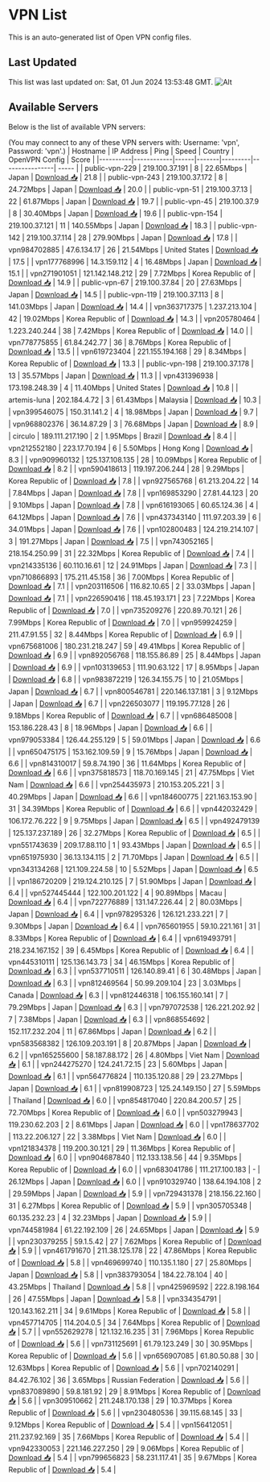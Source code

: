 # VPN List

This is an auto-generated list of Open VPN config files.

## Last Updated

This list was last updated on: Sat, 01 Jun 2024 13:53:48 GMT.
![Alt](https://repobeats.axiom.co/api/embed/186b98318ef1479477931607c1ad7d823f12451f.svg "Repobeats analytics image")

## Available Servers

Below is the list of available VPN servers:

(You may connect to any of these VPN servers with: Username: 'vpn', Password: 'vpn'.)
| Hostname | IP Address | Ping | Speed | Country | OpenVPN Config | Score |
|----------|------------|------|-------|---------|----------------| ----- |
| public-vpn-229 | 219.100.37.191 | 8 | 22.65Mbps | Japan | [Download 📥](./configs/server_0_JP.ovpn) | 21.8 |
| public-vpn-243 | 219.100.37.172 | 8 | 24.72Mbps | Japan | [Download 📥](./configs/server_1_JP.ovpn) | 20.0 |
| public-vpn-51 | 219.100.37.13 | 22 | 61.87Mbps | Japan | [Download 📥](./configs/server_2_JP.ovpn) | 19.7 |
| public-vpn-45 | 219.100.37.9 | 8 | 30.40Mbps | Japan | [Download 📥](./configs/server_3_JP.ovpn) | 19.6 |
| public-vpn-154 | 219.100.37.121 | 11 | 140.55Mbps | Japan | [Download 📥](./configs/server_4_JP.ovpn) | 18.3 |
| public-vpn-142 | 219.100.37.114 | 28 | 279.90Mbps | Japan | [Download 📥](./configs/server_5_JP.ovpn) | 17.8 |
| vpn984702885 | 47.6.134.17 | 26 | 21.54Mbps | United States | [Download 📥](./configs/server_6_US.ovpn) | 17.5 |
| vpn177768996 | 14.3.159.112 | 4 | 16.48Mbps | Japan | [Download 📥](./configs/server_7_JP.ovpn) | 15.1 |
| vpn271901051 | 121.142.148.212 | 29 | 7.72Mbps | Korea Republic of | [Download 📥](./configs/server_8_KR.ovpn) | 14.9 |
| public-vpn-67 | 219.100.37.84 | 20 | 27.63Mbps | Japan | [Download 📥](./configs/server_9_JP.ovpn) | 14.5 |
| public-vpn-119 | 219.100.37.113 | 8 | 141.03Mbps | Japan | [Download 📥](./configs/server_10_JP.ovpn) | 14.4 |
| vpn363717375 | 1.237.213.104 | 42 | 19.02Mbps | Korea Republic of | [Download 📥](./configs/server_11_KR.ovpn) | 14.3 |
| vpn205780464 | 1.223.240.244 | 38 | 7.42Mbps | Korea Republic of | [Download 📥](./configs/server_12_KR.ovpn) | 14.0 |
| vpn778775855 | 61.84.242.77 | 36 | 8.76Mbps | Korea Republic of | [Download 📥](./configs/server_13_KR.ovpn) | 13.5 |
| vpn619723404 | 221.155.194.168 | 29 | 8.34Mbps | Korea Republic of | [Download 📥](./configs/server_14_KR.ovpn) | 13.3 |
| public-vpn-198 | 219.100.37.178 | 13 | 35.57Mbps | Japan | [Download 📥](./configs/server_15_JP.ovpn) | 11.3 |
| vpn431396938 | 173.198.248.39 | 4 | 11.40Mbps | United States | [Download 📥](./configs/server_16_US.ovpn) | 10.8 |
| artemis-luna | 202.184.4.72 | 3 | 61.43Mbps | Malaysia | [Download 📥](./configs/server_17_MY.ovpn) | 10.3 |
| vpn399546075 | 150.31.141.2 | 4 | 18.98Mbps | Japan | [Download 📥](./configs/server_18_JP.ovpn) | 9.7 |
| vpn968802376 | 36.14.87.29 | 3 | 76.68Mbps | Japan | [Download 📥](./configs/server_19_JP.ovpn) | 8.9 |
| circulo | 189.111.217.190 | 2 | 1.95Mbps | Brazil | [Download 📥](./configs/server_20_BR.ovpn) | 8.4 |
| vpn212552180 | 223.17.70.194 | 6 | 5.50Mbps | Hong Kong | [Download 📥](./configs/server_21_HK.ovpn) | 8.3 |
| vpn909960132 | 125.137.108.135 | 28 | 10.09Mbps | Korea Republic of | [Download 📥](./configs/server_22_KR.ovpn) | 8.2 |
| vpn590418613 | 119.197.206.244 | 28 | 9.29Mbps | Korea Republic of | [Download 📥](./configs/server_23_KR.ovpn) | 7.8 |
| vpn927565768 | 61.213.204.22 | 14 | 7.84Mbps | Japan | [Download 📥](./configs/server_24_JP.ovpn) | 7.8 |
| vpn169853290 | 27.81.44.123 | 20 | 9.10Mbps | Japan | [Download 📥](./configs/server_25_JP.ovpn) | 7.8 |
| vpn616193065 | 60.65.124.36 | 4 | 64.12Mbps | Japan | [Download 📥](./configs/server_26_JP.ovpn) | 7.6 |
| vpn437343140 | 111.97.203.39 | 6 | 34.01Mbps | Japan | [Download 📥](./configs/server_27_JP.ovpn) | 7.6 |
| vpn102800483 | 124.219.214.107 | 3 | 191.27Mbps | Japan | [Download 📥](./configs/server_28_JP.ovpn) | 7.5 |
| vpn743052165 | 218.154.250.99 | 31 | 22.32Mbps | Korea Republic of | [Download 📥](./configs/server_29_KR.ovpn) | 7.4 |
| vpn214335136 | 60.110.16.61 | 12 | 24.91Mbps | Japan | [Download 📥](./configs/server_30_JP.ovpn) | 7.3 |
| vpn710866893 | 175.211.45.158 | 36 | 7.00Mbps | Korea Republic of | [Download 📥](./configs/server_31_KR.ovpn) | 7.1 |
| vpn203116506 | 116.82.10.65 | 2 | 33.03Mbps | Japan | [Download 📥](./configs/server_32_JP.ovpn) | 7.1 |
| vpn226590416 | 118.45.193.171 | 23 | 7.22Mbps | Korea Republic of | [Download 📥](./configs/server_33_KR.ovpn) | 7.0 |
| vpn735209276 | 220.89.70.121 | 26 | 7.99Mbps | Korea Republic of | [Download 📥](./configs/server_34_KR.ovpn) | 7.0 |
| vpn959924259 | 211.47.91.55 | 32 | 8.44Mbps | Korea Republic of | [Download 📥](./configs/server_35_KR.ovpn) | 6.9 |
| vpn675681006 | 180.231.218.247 | 59 | 49.41Mbps | Korea Republic of | [Download 📥](./configs/server_36_KR.ovpn) | 6.9 |
| vpn892056768 | 118.155.86.89 | 25 | 8.44Mbps | Japan | [Download 📥](./configs/server_37_JP.ovpn) | 6.9 |
| vpn103139653 | 111.90.63.122 | 17 | 8.95Mbps | Japan | [Download 📥](./configs/server_38_JP.ovpn) | 6.8 |
| vpn983872219 | 126.34.155.75 | 10 | 21.05Mbps | Japan | [Download 📥](./configs/server_39_JP.ovpn) | 6.7 |
| vpn800546781 | 220.146.137.181 | 3 | 9.12Mbps | Japan | [Download 📥](./configs/server_40_JP.ovpn) | 6.7 |
| vpn226503077 | 119.195.77.128 | 26 | 9.18Mbps | Korea Republic of | [Download 📥](./configs/server_41_KR.ovpn) | 6.7 |
| vpn686485008 | 153.186.228.43 | 8 | 18.96Mbps | Japan | [Download 📥](./configs/server_42_JP.ovpn) | 6.6 |
| vpn979053384 | 126.44.255.129 | 5 | 59.01Mbps | Japan | [Download 📥](./configs/server_43_JP.ovpn) | 6.6 |
| vpn650475175 | 153.162.109.59 | 9 | 15.76Mbps | Japan | [Download 📥](./configs/server_44_JP.ovpn) | 6.6 |
| vpn814310017 | 59.8.74.190 | 36 | 11.64Mbps | Korea Republic of | [Download 📥](./configs/server_45_KR.ovpn) | 6.6 |
| vpn375818573 | 118.70.169.145 | 21 | 47.75Mbps | Viet Nam | [Download 📥](./configs/server_46_VN.ovpn) | 6.6 |
| vpn254435973 | 210.153.205.221 | 3 | 40.29Mbps | Japan | [Download 📥](./configs/server_47_JP.ovpn) | 6.6 |
| vpn184600775 | 221.163.153.90 | 31 | 34.39Mbps | Korea Republic of | [Download 📥](./configs/server_48_KR.ovpn) | 6.6 |
| vpn442032429 | 106.172.76.222 | 9 | 9.75Mbps | Japan | [Download 📥](./configs/server_49_JP.ovpn) | 6.5 |
| vpn492479139 | 125.137.237.189 | 26 | 32.27Mbps | Korea Republic of | [Download 📥](./configs/server_50_KR.ovpn) | 6.5 |
| vpn551743639 | 209.17.88.110 | 1 | 93.43Mbps | Japan | [Download 📥](./configs/server_51_JP.ovpn) | 6.5 |
| vpn651975930 | 36.13.134.115 | 2 | 71.70Mbps | Japan | [Download 📥](./configs/server_52_JP.ovpn) | 6.5 |
| vpn343134268 | 121.109.224.58 | 10 | 5.52Mbps | Japan | [Download 📥](./configs/server_53_JP.ovpn) | 6.5 |
| vpn186720209 | 219.124.210.125 | 7 | 51.90Mbps | Japan | [Download 📥](./configs/server_54_JP.ovpn) | 6.4 |
| vpn527445444 | 122.100.201.122 | 4 | 90.89Mbps | Macau | [Download 📥](./configs/server_55_MO.ovpn) | 6.4 |
| vpn722776889 | 131.147.226.44 | 2 | 80.03Mbps | Japan | [Download 📥](./configs/server_56_JP.ovpn) | 6.4 |
| vpn978295326 | 126.121.233.221 | 7 | 9.30Mbps | Japan | [Download 📥](./configs/server_57_JP.ovpn) | 6.4 |
| vpn765601955 | 59.10.221.161 | 31 | 8.33Mbps | Korea Republic of | [Download 📥](./configs/server_58_KR.ovpn) | 6.4 |
| vpn619493791 | 218.234.167.152 | 39 | 6.45Mbps | Korea Republic of | [Download 📥](./configs/server_59_KR.ovpn) | 6.4 |
| vpn445310111 | 125.136.143.73 | 34 | 46.15Mbps | Korea Republic of | [Download 📥](./configs/server_60_KR.ovpn) | 6.3 |
| vpn537710511 | 126.140.89.41 | 6 | 30.48Mbps | Japan | [Download 📥](./configs/server_61_JP.ovpn) | 6.3 |
| vpn812469564 | 50.99.209.104 | 23 | 3.03Mbps | Canada | [Download 📥](./configs/server_62_CA.ovpn) | 6.3 |
| vpn812446318 | 106.155.160.141 | 7 | 79.29Mbps | Japan | [Download 📥](./configs/server_63_JP.ovpn) | 6.3 |
| vpn797072538 | 126.221.202.92 | 7 | 7.38Mbps | Japan | [Download 📥](./configs/server_64_JP.ovpn) | 6.3 |
| vpn868554692 | 152.117.232.204 | 11 | 67.86Mbps | Japan | [Download 📥](./configs/server_65_JP.ovpn) | 6.2 |
| vpn583568382 | 126.109.203.191 | 8 | 20.87Mbps | Japan | [Download 📥](./configs/server_66_JP.ovpn) | 6.2 |
| vpn165255600 | 58.187.88.172 | 26 | 4.80Mbps | Viet Nam | [Download 📥](./configs/server_67_VN.ovpn) | 6.1 |
| vpn244275270 | 124.241.72.15 | 23 | 5.60Mbps | Japan | [Download 📥](./configs/server_68_JP.ovpn) | 6.1 |
| vpn564776824 | 110.135.120.88 | 29 | 23.27Mbps | Japan | [Download 📥](./configs/server_69_JP.ovpn) | 6.1 |
| vpn819908723 | 125.24.149.150 | 27 | 5.59Mbps | Thailand | [Download 📥](./configs/server_70_TH.ovpn) | 6.0 |
| vpn854817040 | 220.84.200.57 | 25 | 72.70Mbps | Korea Republic of | [Download 📥](./configs/server_71_KR.ovpn) | 6.0 |
| vpn503279943 | 119.230.62.203 | 2 | 8.61Mbps | Japan | [Download 📥](./configs/server_72_JP.ovpn) | 6.0 |
| vpn178637702 | 113.22.206.127 | 22 | 3.38Mbps | Viet Nam | [Download 📥](./configs/server_73_VN.ovpn) | 6.0 |
| vpn121834378 | 119.200.30.121 | 29 | 11.36Mbps | Korea Republic of | [Download 📥](./configs/server_74_KR.ovpn) | 6.0 |
| vpn904687840 | 112.133.138.56 | 44 | 9.35Mbps | Korea Republic of | [Download 📥](./configs/server_75_KR.ovpn) | 6.0 |
| vpn683041786 | 111.217.100.183 | - | 26.12Mbps | Japan | [Download 📥](./configs/server_76_JP.ovpn) | 6.0 |
| vpn910329740 | 138.64.194.108 | 2 | 29.59Mbps | Japan | [Download 📥](./configs/server_77_JP.ovpn) | 5.9 |
| vpn729431378 | 218.156.22.160 | 31 | 6.27Mbps | Korea Republic of | [Download 📥](./configs/server_78_KR.ovpn) | 5.9 |
| vpn305705348 | 60.135.232.23 | 4 | 32.23Mbps | Japan | [Download 📥](./configs/server_79_JP.ovpn) | 5.9 |
| vpn744581984 | 61.22.192.109 | 26 | 24.65Mbps | Japan | [Download 📥](./configs/server_80_JP.ovpn) | 5.9 |
| vpn230379255 | 59.1.5.42 | 27 | 7.62Mbps | Korea Republic of | [Download 📥](./configs/server_81_KR.ovpn) | 5.9 |
| vpn461791670 | 211.38.125.178 | 22 | 47.86Mbps | Korea Republic of | [Download 📥](./configs/server_82_KR.ovpn) | 5.8 |
| vpn469699740 | 110.135.1.180 | 27 | 25.80Mbps | Japan | [Download 📥](./configs/server_83_JP.ovpn) | 5.8 |
| vpn383793054 | 184.22.78.104 | 40 | 43.25Mbps | Thailand | [Download 📥](./configs/server_84_TH.ovpn) | 5.8 |
| vpn425969592 | 222.8.198.164 | 26 | 47.55Mbps | Japan | [Download 📥](./configs/server_85_JP.ovpn) | 5.8 |
| vpn334354791 | 120.143.162.211 | 34 | 9.61Mbps | Korea Republic of | [Download 📥](./configs/server_86_KR.ovpn) | 5.8 |
| vpn457714705 | 114.204.0.5 | 34 | 7.64Mbps | Korea Republic of | [Download 📥](./configs/server_87_KR.ovpn) | 5.7 |
| vpn552629278 | 121.132.16.235 | 31 | 7.96Mbps | Korea Republic of | [Download 📥](./configs/server_88_KR.ovpn) | 5.6 |
| vpn731125691 | 61.79.123.249 | 30 | 30.95Mbps | Korea Republic of | [Download 📥](./configs/server_89_KR.ovpn) | 5.6 |
| vpn656907085 | 61.80.50.88 | 30 | 12.63Mbps | Korea Republic of | [Download 📥](./configs/server_90_KR.ovpn) | 5.6 |
| vpn702140291 | 84.42.76.102 | 36 | 3.65Mbps | Russian Federation | [Download 📥](./configs/server_91_RU.ovpn) | 5.6 |
| vpn837089890 | 59.8.181.92 | 29 | 8.91Mbps | Korea Republic of | [Download 📥](./configs/server_92_KR.ovpn) | 5.6 |
| vpn309510662 | 211.248.170.138 | 29 | 10.37Mbps | Korea Republic of | [Download 📥](./configs/server_93_KR.ovpn) | 5.6 |
| vpn230480536 | 39.115.68.145 | 33 | 9.12Mbps | Korea Republic of | [Download 📥](./configs/server_94_KR.ovpn) | 5.4 |
| vpn156412051 | 211.237.92.169 | 35 | 7.66Mbps | Korea Republic of | [Download 📥](./configs/server_95_KR.ovpn) | 5.4 |
| vpn942330053 | 221.146.227.250 | 29 | 9.06Mbps | Korea Republic of | [Download 📥](./configs/server_96_KR.ovpn) | 5.4 |
| vpn799656823 | 58.231.117.41 | 35 | 9.67Mbps | Korea Republic of | [Download 📥](./configs/server_97_KR.ovpn) | 5.4 |
